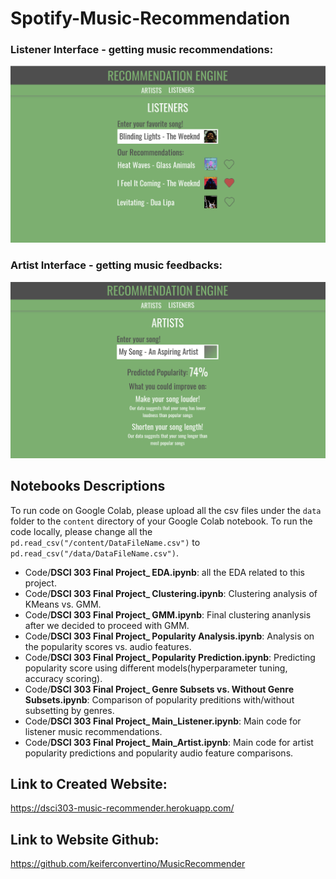 # Spotify-Music-Recommendation
### Listener Interface - getting music recommendations:

![alt text](https://github.com/ixxan/Spotify-Music-Recommendation/blob/main/Demo_Listeners.png?raw=true)

### Artist Interface - getting music feedbacks:
![alt text](https://github.com/ixxan/Spotify-Music-Recommendation/blob/main/Demo_Artists.png?raw=true)



## Notebooks Descriptions
To run code on Google Colab, please upload all the csv files under the `data` folder to the `content` directory of your Google Colab notebook.
To run the code locally, please change all the `pd.read_csv("/content/DataFileName.csv")` to `pd.read_csv("/data/DataFileName.csv")`.
* Code/**DSCI 303 Final Project_ EDA.ipynb**: all the EDA related to this project.
* Code/**DSCI 303 Final Project_ Clustering.ipynb**: Clustering analysis of KMeans vs. GMM.
* Code/**DSCI 303 Final Project_ GMM.ipynb**: Final clustering ananlysis after we decided to proceed with GMM.
* Code/**DSCI 303 Final Project_ Popularity Analysis.ipynb**: Analysis on the popularity scores vs. audio features.
* Code/**DSCI 303 Final Project_ Popularity Prediction.ipynb**: Predicting popularity score using different models(hyperparameter tuning, accuracy scoring).
* Code/**DSCI 303 Final Project_ Genre Subsets vs. Without Genre Subsets.ipynb**: Comparison of popularity preditions with/without subsetting by genres.
* Code/**DSCI 303 Final Project_ Main_Listener.ipynb**: Main code for listener music recommendations.
* Code/**DSCI 303 Final Project_ Main_Artist.ipynb**: Main code for artist popularity predictions and popularity audio feature comparisons. 

## Link to Created Website:

https://dsci303-music-recommender.herokuapp.com/

## Link to Website Github:

https://github.com/keiferconvertino/MusicRecommender

